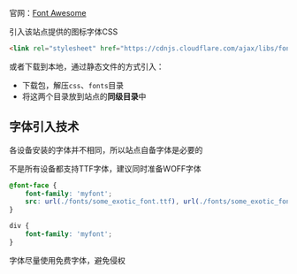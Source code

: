 
官网：[Font Awesome](https://fontawesome.dashgame.com/)

引入该站点提供的图标字体CSS
```html
<link rel="stylesheet" href="https://cdnjs.cloudflare.com/ajax/libs/font-awesome/4.7.0/css/font-awesome.min.css">
```
或者下载到本地，通过静态文件的方式引入：
- 下载包，解压`css`、`fonts`目录
- 将这两个目录放到站点的**同级目录**中

## 字体引入技术

各设备安装的字体并不相同，所以站点自备字体是必要的

不是所有设备都支持TTF字体，建议同时准备WOFF字体

```css
@font-face {
	font-family: 'myfont';
	src: url(./fonts/some_exotic_font.ttf), url(./fonts/some_exotic_font.woff);
}

div {
	font-family: 'myfont';
}
```

字体尽量使用免费字体，避免侵权